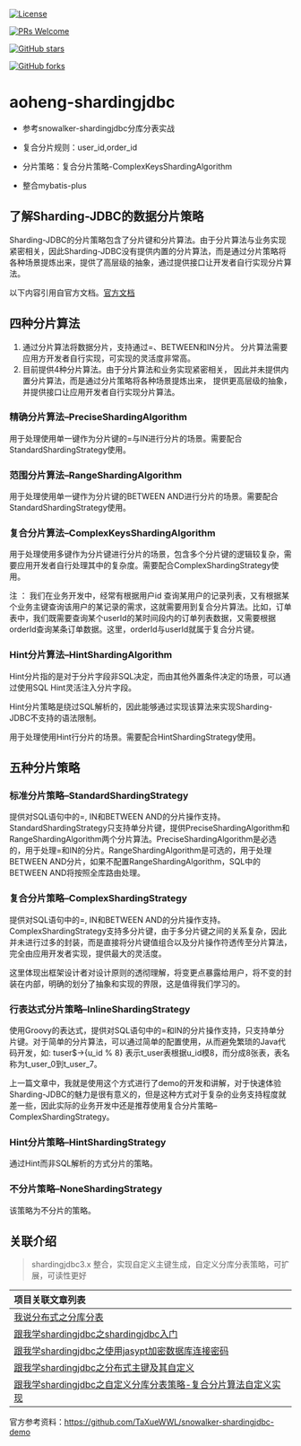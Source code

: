 [![License](https://img.shields.io/badge/license-MIT-blue.svg)](http://opensource.org/licenses/MIT)

[![PRs Welcome](https://img.shields.io/badge/PRs-welcome-brightgreen.svg)](https://github.com/aoheng/aoheng-shardingjdbc)

[![GitHub stars](https://img.shields.io/github/stars/aoheng/PlantUML.svg?style=social&label=Stars)](https://github.com/aoheng/aoheng-shardingjdbc)

[![GitHub forks](https://img.shields.io/github/forks/aoheng/PlantUML.svg?style=social&label=Fork)](https://github.com/aoheng/aoheng-shardingjdbc)

# aoheng-shardingjdbc

- 参考snowalker-shardingjdbc分库分表实战

- 复合分片规则：user_id,order_id

- 分片策略：复合分片策略-ComplexKeysShardingAlgorithm

- 整合mybatis-plus



## 了解Sharding-JDBC的数据分片策略

Sharding-JDBC的分片策略包含了分片键和分片算法。由于分片算法与业务实现紧密相关，因此Sharding-JDBC没有提供内置的分片算法，而是通过分片策略将各种场景提炼出来，提供了高层级的抽象，通过提供接口让开发者自行实现分片算法。

以下内容引用自官方文档。[官方文档](https://shardingsphere.apache.org/document/legacy/3.x/document/cn/features/sharding/concept/sharding/)

## **四种分片算法**

1. 通过分片算法将数据分片，支持通过=、BETWEEN和IN分片。 分片算法需要应用方开发者自行实现，可实现的灵活度非常高。
2. 目前提供4种分片算法。由于分片算法和业务实现紧密相关， 因此并未提供内置分片算法，而是通过分片策略将各种场景提炼出来， 提供更高层级的抽象，并提供接口让应用开发者自行实现分片算法。

### 精确分片算法–PreciseShardingAlgorithm

用于处理使用单一键作为分片键的=与IN进行分片的场景。需要配合StandardShardingStrategy使用。

### 范围分片算法–RangeShardingAlgorithm

用于处理使用单一键作为分片键的BETWEEN AND进行分片的场景。需要配合StandardShardingStrategy使用。

### 复合分片算法–ComplexKeysShardingAlgorithm

用于处理使用多键作为分片键进行分片的场景，包含多个分片键的逻辑较复杂，需要应用开发者自行处理其中的复杂度。需要配合ComplexShardingStrategy使用。

注 ： 我们在业务开发中，经常有根据用户id
查询某用户的记录列表，又有根据某个业务主键查询该用户的某记录的需求，这就需要用到复合分片算法。比如，订单表中，我们既需要查询某个userId的某时间段内的订单列表数据，又需要根据orderId查询某条订单数据。这里，orderId与userId就属于复合分片键。

### Hint分片算法–HintShardingAlgorithm

Hint分片指的是对于分片字段非SQL决定，而由其他外置条件决定的场景，可以通过使用SQL Hint灵活注入分片字段。

Hint分片策略是绕过SQL解析的，因此能够通过实现该算法来实现Sharding-JDBC不支持的语法限制。

用于处理使用Hint行分片的场景。需要配合HintShardingStrategy使用。

## 五种分片策略

### 标准分片策略–StandardShardingStrategy

提供对SQL语句中的=, IN和BETWEEN
AND的分片操作支持。StandardShardingStrategy只支持单分片键，提供PreciseShardingAlgorithm和RangeShardingAlgorithm两个分片算法。PreciseShardingAlgorithm是必选的，用于处理=和IN的分片。RangeShardingAlgorithm是可选的，用于处理BETWEEN
AND分片，如果不配置RangeShardingAlgorithm，SQL中的BETWEEN AND将按照全库路由处理。

### 复合分片策略–ComplexShardingStrategy

提供对SQL语句中的=, IN和BETWEEN
AND的分片操作支持。ComplexShardingStrategy支持多分片键，由于多分片键之间的关系复杂，因此并未进行过多的封装，而是直接将分片键值组合以及分片操作符透传至分片算法，完全由应用开发者实现，提供最大的灵活度。

这里体现出框架设计者对设计原则的透彻理解，将变更点暴露给用户，将不变的封装在内部，明确的划分了抽象和实现的界限，这是值得我们学习的。

### 行表达式分片策略–InlineShardingStrategy

使用Groovy的表达式，提供对SQL语句中的=和IN的分片操作支持，只支持单分片键。对于简单的分片算法，可以通过简单的配置使用，从而避免繁琐的Java代码开发，如: tuser$->{u_id % 8}
表示t_user表根据u_id模8，而分成8张表，表名称为t_user_0到t_user_7。

上一篇文章中，我就是使用这个方式进行了demo的开发和讲解，对于快速体验Sharding-JDBC的魅力是很有意义的，但是这种方式对于复杂的业务支持程度就差一些，因此实际的业务开发中还是推荐使用复合分片策略–ComplexShardingStrategy。

### Hint分片策略–HintShardingStrategy

通过Hint而非SQL解析的方式分片的策略。

### 不分片策略–NoneShardingStrategy

该策略为不分片的策略。

## 关联介绍

> shardingjdbc3.x 整合，实现自定义主键生成，自定义分库分表策略，可扩展，可读性更好

| 项目关联文章列表                                             |
| :----------------------------------------------------------- |
| [我说分布式之分库分表](http://wuwenliang.net/2019/03/11/%E6%88%91%E8%AF%B4%E5%88%86%E5%B8%83%E5%BC%8F%E4%B9%8B%E5%88%86%E5%BA%93%E5%88%86%E8%A1%A8/) |
| [跟我学shardingjdbc之shardingjdbc入门](http://wuwenliang.net/2019/03/12/%E8%B7%9F%E6%88%91%E5%AD%A6shardingjdbc%E4%B9%8Bshardingjdbc%E5%85%A5%E9%97%A8/) |
| [跟我学shardingjdbc之使用jasypt加密数据库连接密码](http://wuwenliang.net/2019/03/14/%E8%B7%9F%E6%88%91%E5%AD%A6shardingjdbc%E4%B9%8B%E4%BD%BF%E7%94%A8jasypt%E5%8A%A0%E5%AF%86%E6%95%B0%E6%8D%AE%E5%BA%93%E8%BF%9E%E6%8E%A5%E5%AF%86%E7%A0%81/) |
| [跟我学shardingjdbc之分布式主键及其自定义](http://wuwenliang.net/2019/03/25/%E8%B7%9F%E6%88%91%E5%AD%A6shardingjdbc%E4%B9%8B%E5%88%86%E5%B8%83%E5%BC%8F%E4%B8%BB%E9%94%AE%E5%8F%8A%E5%85%B6%E8%87%AA%E5%AE%9A%E4%B9%89/#qrcode) |
| [跟我学shardingjdbc之自定义分库分表策略-复合分片算法自定义实现](http://wuwenliang.net/2019/03/26/%E8%B7%9F%E6%88%91%E5%AD%A6shardingjdbc%E4%B9%8B%E8%87%AA%E5%AE%9A%E4%B9%89%E5%88%86%E5%BA%93%E5%88%86%E8%A1%A8%E7%AD%96%E7%95%A5-%E5%A4%8D%E5%90%88%E5%88%86%E7%89%87%E7%AE%97%E6%B3%95%E8%87%AA%E5%AE%9A%E4%B9%89%E5%AE%9E%E7%8E%B0/#qrcode) |

官方参考资料：https://github.com/TaXueWWL/snowalker-shardingjdbc-demo
